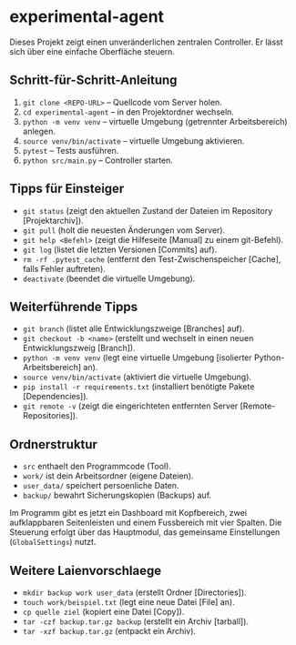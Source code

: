 # experimental-agent

Dieses Projekt zeigt einen unveränderlichen zentralen Controller. Er lässt sich über eine einfache Oberfläche steuern.

## Schritt-für-Schritt-Anleitung

1. `git clone <REPO-URL>` – Quellcode vom Server holen.
2. `cd experimental-agent` – in den Projektordner wechseln.
3. `python -m venv venv` – virtuelle Umgebung (getrennter Arbeitsbereich) anlegen.
4. `source venv/bin/activate` – virtuelle Umgebung aktivieren.
5. `pytest` – Tests ausführen.
6. `python src/main.py` – Controller starten.

## Tipps für Einsteiger

- `git status` (zeigt den aktuellen Zustand der Dateien im Repository [Projektarchiv]).
- `git pull` (holt die neuesten Änderungen vom Server).
- `git help <Befehl>` (zeigt die Hilfeseite [Manual] zu einem git-Befehl).
- `git log` (listet die letzten Versionen [Commits] auf).
- `rm -rf .pytest_cache` (entfernt den Test-Zwischenspeicher [Cache], falls Fehler auftreten).
- `deactivate` (beendet die virtuelle Umgebung).

## Weiterführende Tipps

- `git branch` (listet alle Entwicklungszweige [Branches] auf).
- `git checkout -b <name>` (erstellt und wechselt in einen neuen Entwicklungszweig [Branch]).
- `python -m venv venv` (legt eine virtuelle Umgebung [isolierter Python-Arbeitsbereich] an).
- `source venv/bin/activate` (aktiviert die virtuelle Umgebung).
- `pip install -r requirements.txt` (installiert benötigte Pakete [Dependencies]).
- `git remote -v` (zeigt die eingerichteten entfernten Server [Remote-Repositories]).

## Ordnerstruktur

- `src` enthaelt den Programmcode (Tool).
- `work/` ist dein Arbeitsordner (eigene Dateien).
- `user_data/` speichert persoenliche Daten.
- `backup/` bewahrt Sicherungskopien (Backups) auf.

Im Programm gibt es jetzt ein Dashboard mit Kopfbereich, zwei aufklappbaren
Seitenleisten und einem Fussbereich mit vier Spalten. Die Steuerung erfolgt
über das Hauptmodul, das gemeinsame Einstellungen (`GlobalSettings`) nutzt.

## Weitere Laienvorschlaege

- `mkdir backup work user_data` (erstellt Ordner [Directories]).
- `touch work/beispiel.txt` (legt eine neue Datei [File] an).
- `cp quelle ziel` (kopiert eine Datei [Copy]).
- `tar -czf backup.tar.gz backup` (erstellt ein Archiv [tarball]).
- `tar -xzf backup.tar.gz` (entpackt ein Archiv).

